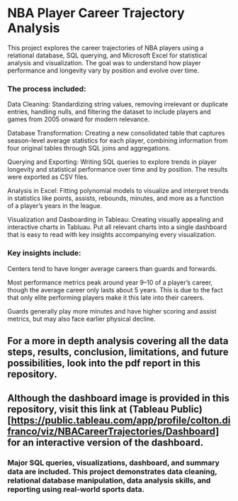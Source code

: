 # NBA Player Career Trajectory Analysis

This project explores the career trajectories of NBA players using a relational database, SQL querying, and Microsoft Excel for statistical analysis and visualization. The goal was to understand how player performance and longevity vary by position and evolve over time.

### The process included:

Data Cleaning: Standardizing string values, removing irrelevant or duplicate entries, handling nulls, and filtering the dataset to include players and games from 2005 onward for modern relevance.

Database Transformation: Creating a new consolidated table that captures season-level average statistics for each player, combining information from four original tables through SQL joins and aggregations.

Querying and Exporting: Writing SQL queries to explore trends in player longevity and statistical performance over time and by position. The results were exported as CSV files.

Analysis in Excel: Fitting polynomial models to visualize and interpret trends in statistics like points, assists, rebounds, minutes, and more as a function of a player’s years in the league.

Visualization and Dasboarding in Tableau: Creating visually appealing and interactive charts in Tabluau. Put all relevant charts into a single dashboard that is easy to read with key insights accompanying every visualization.

### Key insights include:

Centers tend to have longer average careers than guards and forwards.

Most performance metrics peak around year 9–10 of a player’s career, though the average career only lasts about 5 years. This is due to the fact that only elite performing players make it this late into their careers.

Guards generally play more minutes and have higher scoring and assist metrics, but may also face earlier physical decline.


## For a more in depth analysis covering all the data steps, results, conclusion, limitations, and future possibilities, look into the pdf report in this repository.
## Although the dashboard image is provided in this repository, visit this link at (Tableau Public)[https://public.tableau.com/app/profile/colton.difranco/viz/NBACareerTrajectories/Dashboard] for an interactive version of the dashboard.

### Major SQL queries, visualizations, dashboard, and summary data are included. This project demonstrates data cleaning, relational database manipulation, data analysis skills, and reporting using real-world sports data.
